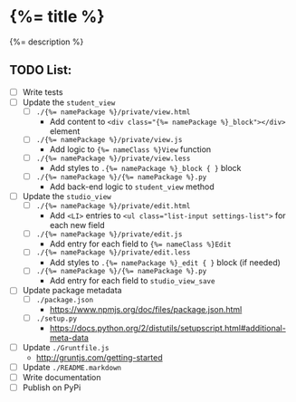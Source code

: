 # {%= title %}
{%= description %}

## TODO List:
- [ ] Write tests
- [ ] Update the `student_view`
    - [ ] `./{%= namePackage %}/private/view.html`
        - Add content to `<div class="{%= namePackage %}_block"></div>` element
    - [ ] `./{%= namePackage %}/private/view.js`
        - Add logic to `{%= nameClass %}View` function
    - [ ] `./{%= namePackage %}/private/view.less`
        - Add styles to `.{%= namePackage %}_block { }` block
    - [ ] `./{%= namePackage %}/{%= namePackage %}.py`
        - Add back-end logic to `student_view` method
- [ ] Update the `studio_view`
    - [ ] `./{%= namePackage %}/private/edit.html`
        - Add `<LI>` entries to `<ul class="list-input settings-list">` for each new field
    - [ ] `./{%= namePackage %}/private/edit.js`
        - Add entry for each field to `{%= nameClass %}Edit`
    - [ ] `./{%= namePackage %}/private/edit.less`
        - Add styles to `.{%= namePackage %}_edit { }` block (if needed)
    - [ ] `./{%= namePackage %}/{%= namePackage %}.py`
        - Add entry for each field to `studio_view_save`
- [ ] Update package metadata
    - [ ] `./package.json`
        - https://www.npmjs.org/doc/files/package.json.html
    - [ ] `./setup.py`
        - https://docs.python.org/2/distutils/setupscript.html#additional-meta-data
- [ ] Update `./Gruntfile.js`
    - http://gruntjs.com/getting-started
- [ ] Update `./README.markdown`
- [ ] Write documentation
- [ ] Publish on PyPi
